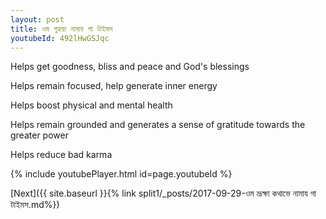 ```yaml
---
layout: post
title: ওম গুহ্যয়া নামায গা টাইমস
youtubeId: 492lHwGSJqc
---
```

 
 
Helps get goodness, bliss and peace and God's blessings
 
Helps remain focused, help generate inner energy 
 
Helps boost physical and mental health 
 
Helps remain grounded and generates a sense of gratitude towards the greater power 
 
Helps reduce bad karma
 
 
 
 


{% include youtubePlayer.html id=page.youtubeId %}
 
[Next]({{ site.baseurl }}{% link  split1/_posts/2017-09-29-ওম ভ্রূক্ষা কথাভে নামায গা টাইমস.md%})
 

